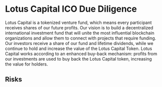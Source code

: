 # Lotus Capital ICO Due Diligence
Lotus Capital is a tokenized venture fund, which means every participant receives shares of our future profits. Our vision is to build a decentralized international investment fund that will unite the most influential blockchain organizations and allow them to connect with projects that require funding. Our investors receive a share of our fund and lifetime dividends, while we continue to hold and increase the value of the Lotus Capital Token. Lotus Capital works according to an enhanced buy-back mechanism: profits from our investments are used to buy back the Lotus Capital token, increasing the value for holders.
## Risks
